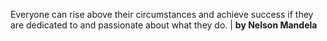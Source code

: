 Everyone can rise above their circumstances and achieve success if they are dedicated to and passionate about what they do. | **by Nelson Mandela**